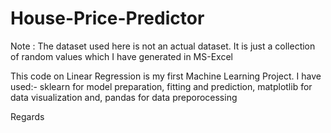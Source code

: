 # House-Price-Predictor

Note : The dataset used here is not an actual dataset. It is just a collection of random values which I have generated in MS-Excel

This code on Linear Regression is my first Machine Learning Project.
I have used:-
sklearn for model preparation, fitting and prediction,
matplotlib for data visualization and,
pandas for data preporocessing


Regards
